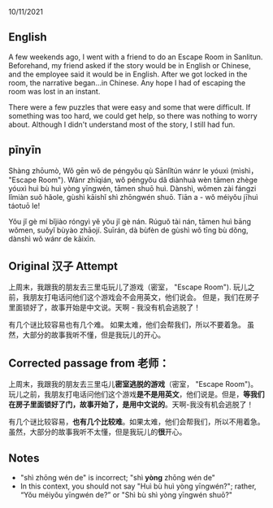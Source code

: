 
10/11/2021

## English

A few weekends ago, I went with a friend to do an Escape Room in Sanlitun. Beforehand, my friend asked if the story would be in English or Chinese, and the employee said it would be in English. After we got locked in the room, the narrative began...in Chinese. Any hope I had of escaping the room was lost in an instant.

There were a few puzzles that were easy and some that were difficult. If something was too hard, we could get help, so there was nothing to worry about. Although I didn't understand most of the story, I still had fun.

## pīnyīn

Shàng zhōumò, Wǒ gēn wǒ de péngyǒu qù Sānlǐtún wánr le yóuxì (mìshì， "Escape Room"). Wánr zhīqián, wǒ péngyǒu dǎ diànhuà wèn tāmen zhège yóuxì huì bù huì yòng yīngwén, tāmen shuō huì. Dànshì, wǒmen zài fángzi lǐmiàn suǒ hǎole, gùshì kāishǐ shì zhōngwén shuō. Tiān a - wǒ méiyǒu jīhuì táotuō le!

Yǒu jǐ gè mí bǐjiào róngyì yě yǒu jǐ gè nán. Rúguǒ tài nán, tāmen huì bāng wǒmen, suǒyǐ bùyào zhāojí. Suīrán, dà bùfèn de gùshì wǒ tīng bù dǒng, dànshì wǒ wánr de kāixīn.

## Original 汉子 Attempt

上周末，我跟我的朋友去三里屯玩儿了游戏（密室， "Escape Room"). 玩儿之前，我朋友打电话问他们这个游戏会不会用英文，他们说会。 但是，我们在房子里面锁好了，故事开始是中文说。天啊 - 我没有机会逃脱了！

有几个谜比较容易也有几个难。 如果太难，他们会帮我们，所以不要着急。 虽然，大部分的故事我听不懂，但是我玩儿的开心。

## Corrected passage from 老师：

上周末，我跟我的朋友去三里屯儿**密室逃脱的游戏**（密室， "Escape Room")。玩儿之前，我朋友打电话问他们这个游戏**是不是用英文**，他们说是。但是，**等我们在房子里面锁好了门，故事开始了，是用中文说的**。天啊-我没有机会逃脱了！ 

有几个谜比较容易，**也有几个比较难**。如果太难，他们会帮我们，所以不用着急。
虽然，大部分的故事我听不太懂，但是我玩儿的**很**开心。

## Notes

- "shì zhōng wén de" is incorrect; "shì **yòng** zhōng wén de"
- In this context, you should not say "Huì bù huì yòng yīngwén?"; rather, “Yǒu méiyǒu yīngwén de?” or "Shì bù shì yòng yīngwén shuō?"
